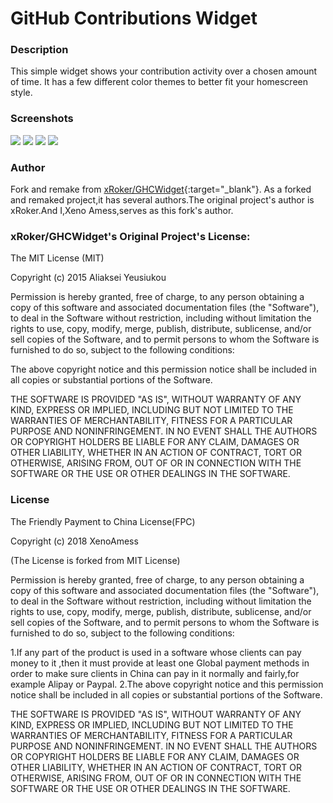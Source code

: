 GitHub Contributions Widget
==========

### Description
This simple widget shows your contribution activity over a chosen amount of time. It has a few different color themes to better fit your homescreen style.

<!--
  <a href="https://play.google.com/store/apps/details?id=by.aleks.ghcwidget">
    <img alt="Get it on Google Play"
         src="https://developer.android.com/images/brand/en_generic_rgb_wo_60.png" />
  </a>
-->

### Screenshots

<div id="pics" style=display:inline>
  <img src="https://raw.githubusercontent.com/XenoAmess/GHCWidget/master/pic/Screenshot_2018-03-12-01-18-42.png">
  <img src="https://raw.githubusercontent.com/XenoAmess/GHCWidget/master/pic/Screenshot_2018-03-12-01-18-29.png">
  <img src="https://raw.githubusercontent.com/XenoAmess/GHCWidget/master/pic/Screenshot_2018-03-12-01-18-07.png">
  <img src="https://raw.githubusercontent.com/XenoAmess/GHCWidget/master/pic/Screenshot_2018-03-12-01-20-29.png">
</div>


### Author
Fork and remake from [xRoker/GHCWidget]("https://github.com/xRoker/GHCWidget"){:target="_blank"}.
As a forked and remaked project,it has several authors.The original project's author is xRoker.And I,Xeno Amess,serves as this fork's author.


### xRoker/GHCWidget's Original Project's License:

The MIT License (MIT)

Copyright (c) 2015 Aliaksei Yeusiukou

Permission is hereby granted, free of charge, to any person obtaining a copy
of this software and associated documentation files (the "Software"), to deal
in the Software without restriction, including without limitation the rights
to use, copy, modify, merge, publish, distribute, sublicense, and/or sell
copies of the Software, and to permit persons to whom the Software is
furnished to do so, subject to the following conditions:

The above copyright notice and this permission notice shall be included in all
copies or substantial portions of the Software.

THE SOFTWARE IS PROVIDED "AS IS", WITHOUT WARRANTY OF ANY KIND, EXPRESS OR
IMPLIED, INCLUDING BUT NOT LIMITED TO THE WARRANTIES OF MERCHANTABILITY,
FITNESS FOR A PARTICULAR PURPOSE AND NONINFRINGEMENT. IN NO EVENT SHALL THE
AUTHORS OR COPYRIGHT HOLDERS BE LIABLE FOR ANY CLAIM, DAMAGES OR OTHER
LIABILITY, WHETHER IN AN ACTION OF CONTRACT, TORT OR OTHERWISE, ARISING FROM,
OUT OF OR IN CONNECTION WITH THE SOFTWARE OR THE USE OR OTHER DEALINGS IN THE
SOFTWARE.


### License

The Friendly Payment to China License(FPC)

Copyright (c) 2018 XenoAmess

(The License is forked from MIT License)

Permission is hereby granted, free of charge, to any person obtaining a copy
of this software and associated documentation files (the "Software"), to deal
in the Software without restriction, including without limitation the rights
to use, copy, modify, merge, publish, distribute, sublicense, and/or sell
copies of the Software, and to permit persons to whom the Software is
furnished to do so, subject to the following conditions:

1.If any part of the product is used in a software whose clients can pay money to it ,then it must provide at least one Global payment methods in order to make sure clients in China can pay in it normally and fairly,for example Alipay or Paypal.
2.The above copyright notice and this permission notice shall be included in all
copies or substantial portions of the Software.

THE SOFTWARE IS PROVIDED "AS IS", WITHOUT WARRANTY OF ANY KIND, EXPRESS OR
IMPLIED, INCLUDING BUT NOT LIMITED TO THE WARRANTIES OF MERCHANTABILITY,
FITNESS FOR A PARTICULAR PURPOSE AND NONINFRINGEMENT. IN NO EVENT SHALL THE
AUTHORS OR COPYRIGHT HOLDERS BE LIABLE FOR ANY CLAIM, DAMAGES OR OTHER
LIABILITY, WHETHER IN AN ACTION OF CONTRACT, TORT OR OTHERWISE, ARISING FROM,
OUT OF OR IN CONNECTION WITH THE SOFTWARE OR THE USE OR OTHER DEALINGS IN THE
SOFTWARE.

